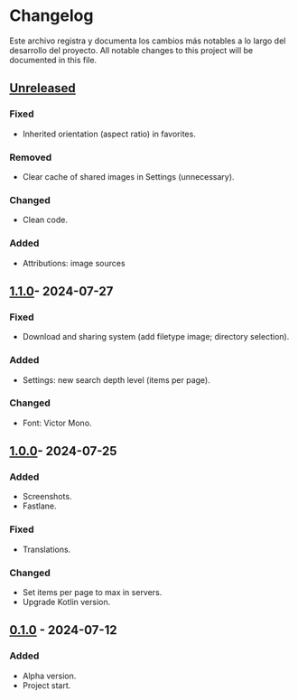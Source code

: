 # Changelog

Este archivo registra y documenta los cambios más notables a lo largo del desarrollo del proyecto.
All notable changes to this project will be documented in this file.

## [Unreleased]

### Fixed

- Inherited orientation (aspect ratio) in favorites.

### Removed

- Clear cache of shared images in Settings (unnecessary).

### Changed

- Clean code.

### Added

- Attributions: image sources

## [1.1.0]- 2024-07-27

### Fixed

- Download and sharing system (add filetype image; directory selection).

### Added

- Settings: new search depth level (items per page).

### Changed

- Font: Victor Mono.

## [1.0.0]- 2024-07-25

### Added

- Screenshots.
- Fastlane.

### Fixed

- Translations.

### Changed

- Set items per page to max in servers.
- Upgrade Kotlin version.

## [0.1.0] - 2024-07-12

### Added

- Alpha version.
- Project start.

[Unreleased]: https://github.com/Webierta/phototook/compare/v1.1.0...HEAD
[1.1.0]: https://github.com/Webierta/phototook/compare/v1.0.0...v1.1.0
[1.0.0]: https://github.com/Webierta/phototook/compare/v0.1.0...v1.0.0
[0.1.0]: https://github.com/Webierta/phototook/releases/tag/v0.1.0

